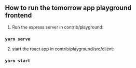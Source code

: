 ## How to run the tomorrow app playground frontend 

1. Run the express server in contrib/playground:

### `yarn serve`

2. start the react app in contrib/playground/src/client:

### `yarn start`